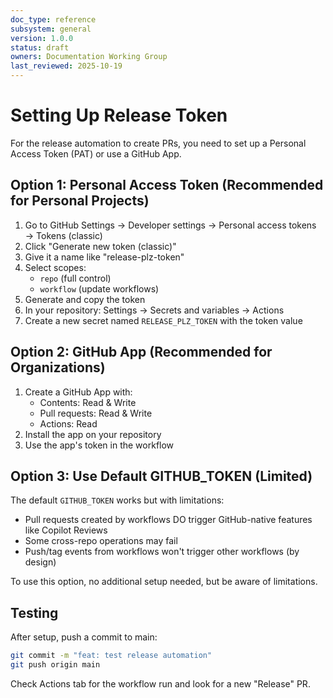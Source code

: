```yaml
---
doc_type: reference
subsystem: general
version: 1.0.0
status: draft
owners: Documentation Working Group
last_reviewed: 2025-10-19
---
```


# Setting Up Release Token

For the release automation to create PRs, you need to set up a Personal Access Token (PAT) or use a GitHub App.

## Option 1: Personal Access Token (Recommended for Personal Projects)

1. Go to GitHub Settings → Developer settings → Personal access tokens → Tokens (classic)
2. Click "Generate new token (classic)"
3. Give it a name like "release-plz-token"
4. Select scopes:
   - `repo` (full control)
   - `workflow` (update workflows)
5. Generate and copy the token
6. In your repository: Settings → Secrets and variables → Actions
7. Create a new secret named `RELEASE_PLZ_TOKEN` with the token value

## Option 2: GitHub App (Recommended for Organizations)

1. Create a GitHub App with:
   - Contents: Read & Write
   - Pull requests: Read & Write
   - Actions: Read
2. Install the app on your repository
3. Use the app's token in the workflow

## Option 3: Use Default GITHUB_TOKEN (Limited)

The default `GITHUB_TOKEN` works but with limitations:
- Pull requests created by workflows DO trigger GitHub-native features like Copilot Reviews
- Some cross-repo operations may fail
- Push/tag events from workflows won't trigger other workflows (by design)

To use this option, no additional setup needed, but be aware of limitations.

## Testing

After setup, push a commit to main:
```bash
git commit -m "feat: test release automation"
git push origin main
```

Check Actions tab for the workflow run and look for a new "Release" PR.
